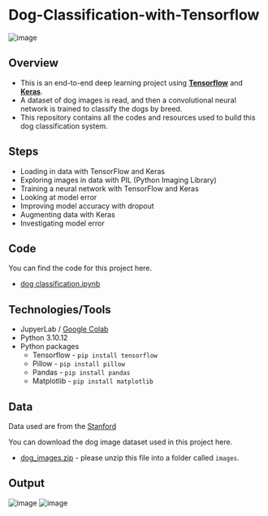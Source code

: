 # Dog-Classification-with-Tensorflow 

![image](https://github.com/LasithaAmarasinghe/Dog-Classification-with-Tensorflow/assets/106037441/a857021a-c305-4d4f-8a31-7ea70a54e985)

## Overview

* This is an end-to-end deep learning project using [**Tensorflow**](https://www.tensorflow.org/) and [**Keras**](https://keras.io/).
* A dataset of dog images is read, and then a convolutional neural network is trained to classify the dogs by breed.
* This repository contains all the codes and resources used to build this dog classification system.

## Steps

* Loading in data with TensorFlow and Keras
* Exploring images in data with PIL (Python Imaging Library)
* Training a neural network with TensorFlow and Keras
* Looking at model error
* Improving model accuracy with dropout
* Augmenting data with Keras
* Investigating model error

## Code
You can find the code for this project here.
* [dog classification.ipynb](https://github.com/LasithaAmarasinghe/Dog-Classification-with-Tensorflow-/blob/main/dog%20classification.ipynb)

## Technologies/Tools

* JupyerLab / [Google Colab](https://colab.research.google.com/)
* Python 3.10.12
* Python packages
    * Tensorflow  - `pip install tensorflow`
    * Pillow  - `pip install pillow`
    * Pandas  - `pip install pandas`
    * Matplotlib - `pip install matplotlib`
     
## Data

Data used are from the [Stanford](http://vision.stanford.edu/aditya86/ImageNetDogs/)

You can download the dog image dataset used in this project here.

* [dog_images.zip](https://drive.google.com/uc?export=download&id=1sj62C-9WKD09-8iYSeEvXmAGQoY2oFFQ) - please unzip this file into a folder called `images`.

## Output

![image](https://github.com/LasithaAmarasinghe/Dog-Classification-with-Tensorflow-/assets/106037441/05d2f9bd-c320-4082-9a20-1d64bcb1c7ef)
![image](https://github.com/LasithaAmarasinghe/Dog-Classification-with-Tensorflow/assets/106037441/e49ec227-f5c2-4958-a5b6-8378cf56274e)

